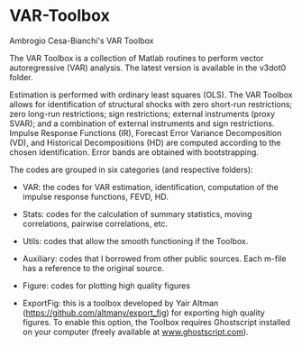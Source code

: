 # VAR-Toolbox
Ambrogio Cesa-Bianchi's VAR Toolbox

The VAR Toolbox is a collection of Matlab routines to perform vector autoregressive (VAR) analysis. The latest version is available in the v3dot0 folder.

Estimation is performed with ordinary least squares (OLS). The VAR Toolbox allows for identification of structural shocks with zero short-run restrictions; zero long-run restrictions; sign restrictions; external instruments (proxy SVAR); and a combination of external instruments and sign restrictions. Impulse Response Functions (IR), Forecast Error Variance Decomposition (VD), and Historical Decompositions (HD) are computed according to the chosen identification. Error bands are obtained with bootstrapping. 

The codes are grouped in six categories (and respective folders):

- VAR: the codes for VAR estimation, identification, computation of the impulse response functions, FEVD, HD.

- Stats: codes for the calculation of summary statistics, moving correlations, pairwise correlations, etc.

- Utils: codes that allow the smooth functioning if the Toolbox.

- Auxiliary: codes that I borrowed from other public sources. Each m-file has a reference to the original source.

- Figure: codes for plotting high quality figures

- ExportFig: this is a toolbox developed by Yair Altman (https://github.com/altmany/export_fig) for exporting high quality figures. To enable this option, the Toolbox requires Ghostscript installed on your computer (freely available at www.ghostscript.com).

